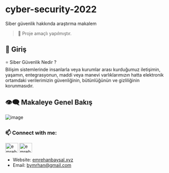 # cyber-security-2022
Siber güvenlik hakkında araştırma makalem

> 📣 Proje amaçlı yapılmıştır. 


## 🔰 Giriş

⭐ Siber Güvenlik Nedir ? </br>
Bilişim sistemlerinde insanlarla veya kurumlar arası kurduğumuz iletişimin, yaşamın, entegrasyonun, maddi veya manevi varlıklarımızın hatta elektronik ortamdaki verilerimizin güvenliğinin, bütünlüğünün ve gizliliğinin korunmasıdır. 


## 👁‍🗨 Makaleye Genel Bakış
![image](https://user-images.githubusercontent.com/81330668/165660565-b7b2d523-0ecb-407a-b946-adb131d34331.png)

## <h3 align="left"> 📫 Connect with me:</h3>
<p align="left">
<a href="https://linkedin.com/in/emrehan-baysal" target="blank"><img align="center" src="https://raw.githubusercontent.com/rahuldkjain/github-profile-readme-generator/master/src/images/icons/Social/linked-in-alt.svg" alt="emrehan-baysal" height="30" width="40" /></a>
<a href="https://instagram.com/emrehanbysal" target="blank"><img align="center" src="https://raw.githubusercontent.com/rahuldkjain/github-profile-readme-generator/master/src/images/icons/Social/instagram.svg" alt="emrehanbysal" height="30" width="40" /></a>
  
</p>

- Website: [emrehanbaysal.xyz](https://www.emrehanbaysal.xyz//)
- Email: [bymrhan@gmail.com](mailto:bymrhan@gmail.com)

